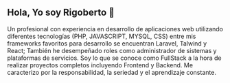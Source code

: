 ## Hola, Yo soy Rigoberto  👋
Un profesional con experiencia en desarrollo de aplicaciones web utilizando diferentes tecnologías (PHP, JAVASCRIPT, MYSQL, CSS) entre mis frameworks favoritos para desarrollo se encuentran Laravel, Talwind y React; También he desempeñado roles como administrador de sistemas y plataformas de servicios.
Soy lo que se conoce como FullStack a la hora de realizar proyectos completos incluyendo Frontend y Backend. Me caracterizo por la responsabilidad, la seriedad y el aprendizaje constante.

<!--
**rigolt91/rigolt91** is a ✨ _special_ ✨ repository because its `README.md` (this file) appears on your GitHub profile.

Here are some ideas to get you started:

- 🔭 I’m currently working on ...
- 🌱 I’m currently learning ...
- 👯 I’m looking to collaborate on ...
- 🤔 I’m looking for help with ...
- 💬 Ask me about ...
- 📫 How to reach me: ...
- 😄 Pronouns: ...
- ⚡ Fun fact: ...
-->
